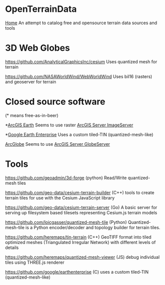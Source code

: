 # OpenTerrainData
[Home](./README.md) An attempt to catalog free and opensource terrain data sources and tools

# 3D Web Globes

https://github.com/AnalyticalGraphicsInc/cesium
Uses quantized mesh for terrain

https://github.com/NASAWorldWind/WebWorldWind
Uses bil16 (rasters) and geoserver for terrain

# Closed source software
(* means free-as-in-beer)

*[ArcGIS Earth](https://www.esri.com/en-us/arcgis/products/arcgis-earth)
Seems to use raster [ArcGIS Server ImageServer](https://elevation3d.arcgis.com/arcgis/rest/services/WorldElevation3D/Terrain3D/ImageServer)

*[Google Earth Enterprise](https://github.com/google/earthenterprise/wiki/Google-Earth-Enterprise-Client-(EC))
Uses a custom tiled-TIN (quantized-mesh-like)

[ArcGlobe](http://desktop.arcgis.com/en/arcmap/latest/extensions/3d-analyst/3d-analyst-and-arcglobe.htm)
Seems to use [ArcGIS Server GlobeServer](http://services.arcgisonline.com/arcgis/services/Elevation/USGS_Elevation_US/GlobeServer)

# Tools

https://github.com/geoadmin/3d-forge
(python) Read/Write quantized-mesh tiles

https://github.com/geo-data/cesium-terrain-builder
(C++) tools to create terrain tiles for use with the Cesium JavaScript library

https://github.com/geo-data/cesium-terrain-server
(Go) A basic server for serving up filesystem based tilesets representing Cesium.js terrain models

https://github.com/loicgasser/quantized-mesh-tile
(Python) Quantized-mesh-tile is a Python encoder/decoder and topology builder for terrain tiles.

https://github.com/heremaps/tin-terrain
(C++) GeoTIFF format into tiled optimized meshes (Triangulated Irregular Network) with different levels of details
 
https://github.com/heremaps/quantized-mesh-viewer
(JS) debug individual tiles using THREE.js renderer

https://github.com/google/earthenterprise
(C) uses a custom tiled-TIN (quantized-mesh-like) 
